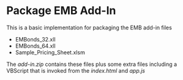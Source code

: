 # Package EMB Add-In

This is a basic implementation for packaging the EMB add-in files

* EMBonds_32.xll
* EMBonds_64.xll
* Sample_Pricing_Sheet.xlsm

The *add-in.zip* contains these files plus some extra files including a VBScript that is invoked from the *index.html* and *app.js*

